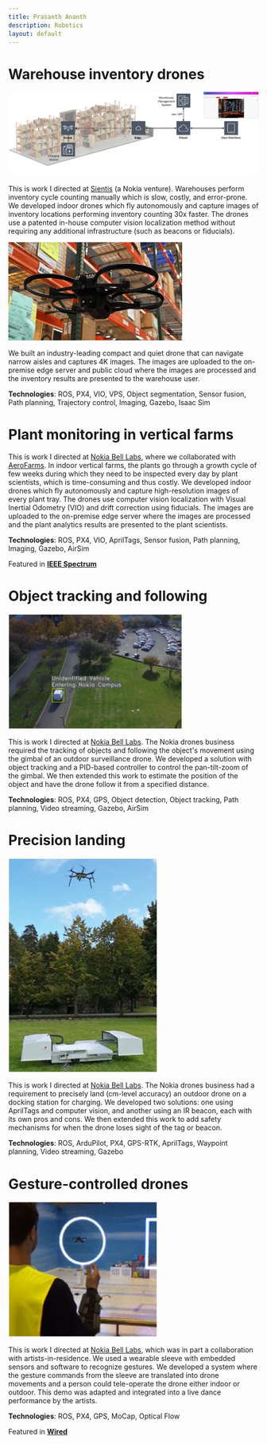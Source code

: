 ```yaml
---
title: Prasanth Ananth
description: Robotics
layout: default
---
```


# Warehouse inventory drones 

<img src="/images/aims-overview.png" alt="System overview" width="750">

This is work I directed at [Sientis](https://www.sientis.ai/) (a Nokia venture). Warehouses perform inventory cycle counting manually which is slow, costly, and error-prone. 
We developed indoor drones which fly autonomously and capture images of inventory 
locations performing inventory counting 30x faster. The drones use a patented in-house computer 
vision localization method without requiring any additional infrastructure (such as beacons or fiducials). 

<img src="/images/sientis-drone.webp" alt="Drone" width="350">

We built an industry-leading compact and quiet drone that can navigate narrow aisles and captures 4K images.
The images are uploaded to the on-premise edge server and public cloud where the images are processed and
the inventory results are presented to the warehouse user.

**Technologies**: ROS, PX4, VIO, VPS, Object segmentation, Sensor fusion, Path planning, Trajectory control, Imaging, Gazebo, Isaac Sim

# Plant monitoring in vertical farms

This is work I directed at [Nokia Bell Labs](https://www.nokia.com/bell-labs/), where we collaborated with [AeroFarms](https://www.aerofarms.com/). In indoor vertical farms, 
the plants go through a growth cycle of few weeks during which they need to be inspected every day by
plant scientists, which is time-consuming and thus costly. We developed indoor drones which fly autonomously
and capture high-resolution images of every plant tray. The drones use computer vision localization with 
Visual Inertial Odometry (VIO) and drift correction using fiducials. The images are uploaded to the
on-premise edge server where the images are processed and the plant analytics results are presented 
to the plant scientists.

**Technologies**: ROS, PX4, VIO, AprilTags, Sensor fusion, Path planning, Imaging, Gazebo, AirSim

Featured in [**IEEE Spectrum**](https://spectrum.ieee.org/industrial-automation-monitor-vertical-farms)

# Object tracking and following

<img src="/images/track-and-follow.png" alt="Drone" width="350">

This is work I directed at [Nokia Bell Labs](https://www.nokia.com/bell-labs/). The Nokia drones business required the tracking of objects and
following the object's movement using the gimbal of an outdoor surveillance drone. We developed a solution
with object tracking and a PID-based controller to control the pan-tilt-zoom of the gimbal. 
We then extended this work to estimate the position of the object and have the drone follow it 
from a specified distance.

**Technologies**: ROS, PX4, GPS, Object detection, Object tracking, Path planning, Video streaming, Gazebo, AirSim

# Precision landing 

<img src="/images/prec-land.png" alt="Drone" width="300">

This is work I directed at [Nokia Bell Labs](https://www.nokia.com/bell-labs/). The Nokia drones business had a requirement to precisely land 
(cm-level accuracy) an outdoor drone on a docking station for charging. We developed two solutions: one
using AprilTags and computer vision, and another using an IR beacon, each with its own pros and cons.
We then extended this work to add safety mechanisms for when the drone loses sight of the tag or beacon.

**Technologies**: ROS, ArduPilot, PX4, GPS-RTK, AprilTags, Waypoint planning, Video streaming, Gazebo

# Gesture-controlled drones

<img src="/images/gesture-drone.png" alt="Drone" width="300">

This is work I directed at [Nokia Bell Labs](https://www.nokia.com/bell-labs/), which was in part a 
collaboration with artists-in-residence. We used a wearable sleeve with embedded sensors and software
to recognize gestures. We developed a system where the gesture commands from the sleeve are translated
into drone movements and a person could tele-operate the drone either indoor or outdoor. This demo
was adapted and integrated into a live dance performance by the artists.

**Technologies**: ROS, PX4, GPS, MoCap, Optical Flow

Featured in [**Wired**](https://www.wired.com/story/bell-labs-eat-only-human-mana-contemporary/)